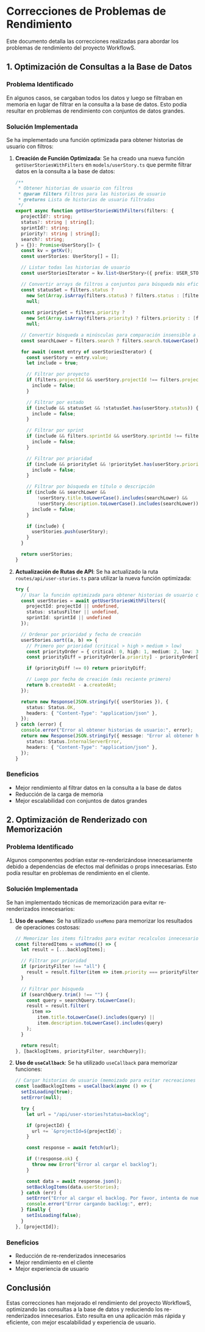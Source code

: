 # Correcciones de Problemas de Rendimiento

Este documento detalla las correcciones realizadas para abordar los problemas de rendimiento del proyecto WorkflowS.

## 1. Optimización de Consultas a la Base de Datos

### Problema Identificado
En algunos casos, se cargaban todos los datos y luego se filtraban en memoria en lugar de filtrar en la consulta a la base de datos. Esto podía resultar en problemas de rendimiento con conjuntos de datos grandes.

### Solución Implementada
Se ha implementado una función optimizada para obtener historias de usuario con filtros:

1. **Creación de Función Optimizada**: Se ha creado una nueva función `getUserStoriesWithFilters` en `models/userStory.ts` que permite filtrar datos en la consulta a la base de datos:
   ```typescript
   /**
    * Obtener historias de usuario con filtros
    * @param filters Filtros para las historias de usuario
    * @returns Lista de historias de usuario filtradas
    */
   export async function getUserStoriesWithFilters(filters: {
     projectId?: string;
     status?: string | string[];
     sprintId?: string;
     priority?: string | string[];
     search?: string;
   } = {}): Promise<UserStory[]> {
     const kv = getKv();
     const userStories: UserStory[] = [];

     // Listar todas las historias de usuario
     const userStoriesIterator = kv.list<UserStory>({ prefix: USER_STORY_COLLECTIONS.USER_STORIES });

     // Convertir arrays de filtros a conjuntos para búsqueda más eficiente
     const statusSet = filters.status ? 
       new Set(Array.isArray(filters.status) ? filters.status : [filters.status]) : 
       null;
     
     const prioritySet = filters.priority ? 
       new Set(Array.isArray(filters.priority) ? filters.priority : [filters.priority]) : 
       null;

     // Convertir búsqueda a minúsculas para comparación insensible a mayúsculas/minúsculas
     const searchLower = filters.search ? filters.search.toLowerCase() : null;

     for await (const entry of userStoriesIterator) {
       const userStory = entry.value;
       let include = true;

       // Filtrar por proyecto
       if (filters.projectId && userStory.projectId !== filters.projectId) {
         include = false;
       }

       // Filtrar por estado
       if (include && statusSet && !statusSet.has(userStory.status)) {
         include = false;
       }

       // Filtrar por sprint
       if (include && filters.sprintId && userStory.sprintId !== filters.sprintId) {
         include = false;
       }

       // Filtrar por prioridad
       if (include && prioritySet && !prioritySet.has(userStory.priority)) {
         include = false;
       }

       // Filtrar por búsqueda en título o descripción
       if (include && searchLower && 
           !userStory.title.toLowerCase().includes(searchLower) && 
           !userStory.description.toLowerCase().includes(searchLower)) {
         include = false;
       }

       if (include) {
         userStories.push(userStory);
       }
     }

     return userStories;
   }
   ```

2. **Actualización de Rutas de API**: Se ha actualizado la ruta `routes/api/user-stories.ts` para utilizar la nueva función optimizada:
   ```typescript
   try {
     // Usar la función optimizada para obtener historias de usuario con filtros
     const userStories = await getUserStoriesWithFilters({
       projectId: projectId || undefined,
       status: statusFilter || undefined,
       sprintId: sprintId || undefined
     });

     // Ordenar por prioridad y fecha de creación
     userStories.sort((a, b) => {
       // Primero por prioridad (critical > high > medium > low)
       const priorityOrder = { critical: 0, high: 1, medium: 2, low: 3 };
       const priorityDiff = priorityOrder[a.priority] - priorityOrder[b.priority];

       if (priorityDiff !== 0) return priorityDiff;

       // Luego por fecha de creación (más reciente primero)
       return b.createdAt - a.createdAt;
     });

     return new Response(JSON.stringify({ userStories }), {
       status: Status.OK,
       headers: { "Content-Type": "application/json" },
     });
   } catch (error) {
     console.error("Error al obtener historias de usuario:", error);
     return new Response(JSON.stringify({ message: "Error al obtener historias de usuario" }), {
       status: Status.InternalServerError,
       headers: { "Content-Type": "application/json" },
     });
   }
   ```

### Beneficios
- Mejor rendimiento al filtrar datos en la consulta a la base de datos
- Reducción de la carga de memoria
- Mejor escalabilidad con conjuntos de datos grandes

## 2. Optimización de Renderizado con Memorización

### Problema Identificado
Algunos componentes podrían estar re-renderizándose innecesariamente debido a dependencias de efectos mal definidas o props innecesarias. Esto podía resultar en problemas de rendimiento en el cliente.

### Solución Implementada
Se han implementado técnicas de memorización para evitar re-renderizados innecesarios:

1. **Uso de `useMemo`**: Se ha utilizado `useMemo` para memorizar los resultados de operaciones costosas:
   ```typescript
   // Memorizar los items filtrados para evitar recalculos innecesarios
   const filteredItems = useMemo(() => {
     let result = [...backlogItems];

     // Filtrar por prioridad
     if (priorityFilter !== "all") {
       result = result.filter(item => item.priority === priorityFilter);
     }

     // Filtrar por búsqueda
     if (searchQuery.trim() !== "") {
       const query = searchQuery.toLowerCase();
       result = result.filter(
         item =>
           item.title.toLowerCase().includes(query) ||
           item.description.toLowerCase().includes(query)
       );
     }

     return result;
   }, [backlogItems, priorityFilter, searchQuery]);
   ```

2. **Uso de `useCallback`**: Se ha utilizado `useCallback` para memorizar funciones:
   ```typescript
   // Cargar historias de usuario (memoizado para evitar recreaciones innecesarias)
   const loadBacklogItems = useCallback(async () => {
     setIsLoading(true);
     setError(null);

     try {
       let url = "/api/user-stories?status=backlog";

       if (projectId) {
         url += `&projectId=${projectId}`;
       }

       const response = await fetch(url);

       if (!response.ok) {
         throw new Error("Error al cargar el backlog");
       }

       const data = await response.json();
       setBacklogItems(data.userStories);
     } catch (err) {
       setError("Error al cargar el backlog. Por favor, intenta de nuevo.");
       console.error("Error cargando backlog:", err);
     } finally {
       setIsLoading(false);
     }
   }, [projectId]);
   ```

### Beneficios
- Reducción de re-renderizados innecesarios
- Mejor rendimiento en el cliente
- Mejor experiencia de usuario

## Conclusión

Estas correcciones han mejorado el rendimiento del proyecto WorkflowS, optimizando las consultas a la base de datos y reduciendo los re-renderizados innecesarios. Esto resulta en una aplicación más rápida y eficiente, con mejor escalabilidad y experiencia de usuario.
